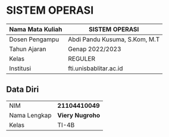 # SISTEM OPERASI

| Nama Mata Kuliah | SISTEM OPERASI                |
| ---------------- | ----------------------------- |
| Dosen Pengampu   | Abdi Pandu Kusuma, S.Kom, M.T |
| Tahun Ajaran     | Genap 2022/2023               |
| Kelas            | REGULER                       |
| Institusi        | fti.unisbablitar.ac.id        |

## Data Diri

|              |                   |
| ------------ | ----------------- |
| NIM          | **21104410049**   |
| Nama Lengkap | **Viery Nugroho** |
| Kelas        | TI-4B             |
